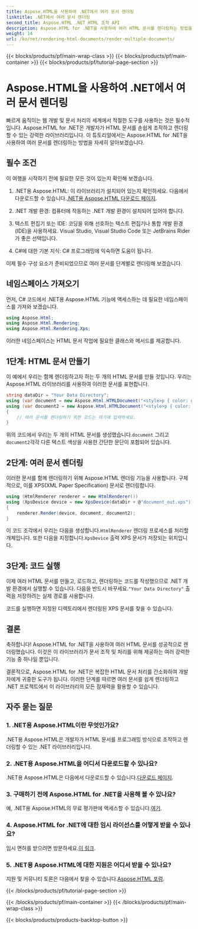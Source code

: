 ```yaml
---
title: Aspose.HTML을 사용하여 .NET에서 여러 문서 렌더링
linktitle: .NET에서 여러 문서 렌더링
second_title: Aspose.HTML .NET HTML 조작 API
description: Aspose.HTML for .NET을 사용하여 여러 HTML 문서를 렌더링하는 방법을 배우세요. 이 강력한 라이브러리로 문서 처리 능력을 향상시키세요.
weight: 14
url: /ko/net/rendering-html-documents/render-multiple-documents/
---
```


{{< blocks/products/pf/main-wrap-class >}}
{{< blocks/products/pf/main-container >}}
{{< blocks/products/pf/tutorial-page-section >}}

# Aspose.HTML을 사용하여 .NET에서 여러 문서 렌더링

빠르게 움직이는 웹 개발 및 문서 처리의 세계에서 적절한 도구를 사용하는 것은 필수적입니다. Aspose.HTML for .NET은 개발자가 HTML 문서를 손쉽게 조작하고 렌더링할 수 있는 강력한 라이브러리입니다. 이 튜토리얼에서는 Aspose.HTML for .NET을 사용하여 여러 문서를 렌더링하는 방법을 자세히 알아보겠습니다.

## 필수 조건

이 여행을 시작하기 전에 필요한 모든 것이 있는지 확인해 보겠습니다.

1.  .NET용 Aspose.HTML: 이 라이브러리가 설치되어 있는지 확인하세요. 다음에서 다운로드할 수 있습니다.[.NET용 Aspose.HTML 다운로드 페이지](https://releases.aspose.com/html/net/).

2. .NET 개발 환경: 컴퓨터에 작동하는 .NET 개발 환경이 설치되어 있어야 합니다.

3. 텍스트 편집기 또는 IDE: 코딩을 위해 선호하는 텍스트 편집기나 통합 개발 환경(IDE)을 사용하세요. Visual Studio, Visual Studio Code 또는 JetBrains Rider가 좋은 선택입니다.

4. C#에 대한 기본 지식: C# 프로그래밍에 익숙하면 도움이 됩니다.

이제 필수 구성 요소가 준비되었으므로 여러 문서를 단계별로 렌더링해 보겠습니다.

## 네임스페이스 가져오기

먼저, C# 코드에서 .NET용 Aspose.HTML 기능에 액세스하는 데 필요한 네임스페이스를 가져와 보겠습니다.

```csharp
using Aspose.Html;
using Aspose.Html.Rendering;
using Aspose.Html.Rendering.Xps;
```

이러한 네임스페이스는 HTML 문서 작업에 필요한 클래스와 메서드를 제공합니다.

## 1단계: HTML 문서 만들기

이 예에서 우리는 함께 렌더링하고자 하는 두 개의 HTML 문서를 만들 것입니다. 우리는 Aspose.HTML 라이브러리를 사용하여 이러한 문서를 표현합니다.

```csharp
string dataDir = "Your Data Directory";
using (var document = new Aspose.Html.HTMLDocument("<style>p { color: green; }</style><p>my first paragraph</p>", @"c:\work\"))
using (var document2 = new Aspose.Html.HTMLDocument("<style>p { color: blue; }</style><p>my first paragraph</p>", @"c:\work\"))
{
    // 여러 문서를 렌더링하기 위한 코드는 여기에 입력하세요.
}
```

위의 코드에서 우리는 두 개의 HTML 문서를 생성했습니다.`document` 그리고`document2`각각 다른 텍스트 색상을 사용한 간단한 문단이 포함되어 있습니다.

## 2단계: 여러 문서 렌더링

이러한 문서를 함께 렌더링하기 위해 Aspose.HTML 렌더링 기능을 사용합니다. 구체적으로, 이를 XPS(XML Paper Specification) 문서로 렌더링합니다.

```csharp
using (HtmlRenderer renderer = new HtmlRenderer())
using (XpsDevice device = new XpsDevice(dataDir + @"document_out.xps"))
{
    renderer.Render(device, document, document2);
}
```

 이 코드 조각에서 우리는 다음을 생성합니다.`HtmlRenderer` 렌더링 프로세스를 처리할 개체입니다. 또한 다음을 지정합니다.`XpsDevice` 출력 XPS 문서가 저장되는 위치입니다.

## 3단계: 코드 실행

 이제 여러 HTML 문서를 만들고, 로드하고, 렌더링하는 코드를 작성했으므로 .NET 개발 환경에서 실행할 수 있습니다. 다음을 반드시 바꾸세요.`"Your Data Directory"` 출력을 저장하려는 실제 경로를 사용합니다.

코드를 실행하면 지정된 디렉토리에서 렌더링된 XPS 문서를 찾을 수 있습니다.

## 결론
축하합니다! Aspose.HTML for .NET을 사용하여 여러 HTML 문서를 성공적으로 렌더링했습니다. 이것은 이 라이브러리가 문서 조작 및 처리를 위해 제공하는 여러 강력한 기능 중 하나일 뿐입니다.

결론적으로, Aspose.HTML for .NET은 복잡한 HTML 문서 처리를 간소화하여 개발자에게 귀중한 도구가 됩니다. 이러한 단계를 따르면 여러 문서를 쉽게 렌더링하고 .NET 프로젝트에서 이 라이브러리의 모든 잠재력을 활용할 수 있습니다.

## 자주 묻는 질문

### 1. .NET용 Aspose.HTML이란 무엇인가요?
.NET용 Aspose.HTML은 개발자가 HTML 문서를 프로그래밍 방식으로 조작하고 렌더링할 수 있는 .NET 라이브러리입니다.

### 2. .NET용 Aspose.HTML을 어디서 다운로드할 수 있나요?
 .NET용 Aspose.HTML은 다음에서 다운로드할 수 있습니다.[다운로드 페이지](https://releases.aspose.com/html/net/).

### 3. 구매하기 전에 Aspose.HTML for .NET을 사용해 볼 수 있나요?
 예, .NET용 Aspose.HTML의 무료 평가판에 액세스할 수 있습니다.[여기](https://releases.aspose.com/).

### 4. Aspose.HTML for .NET에 대한 임시 라이선스를 어떻게 받을 수 있나요?
 임시 면허를 받으려면 방문하세요.[이 링크](https://purchase.aspose.com/temporary-license/).

### 5. .NET용 Aspose.HTML에 대한 지원은 어디서 받을 수 있나요?
 지원 및 커뮤니티 토론은 다음에서 찾을 수 있습니다.[Aspose.HTML 포럼](https://forum.aspose.com/).

{{< /blocks/products/pf/tutorial-page-section >}}

{{< /blocks/products/pf/main-container >}}
{{< /blocks/products/pf/main-wrap-class >}}

{{< blocks/products/products-backtop-button >}}
